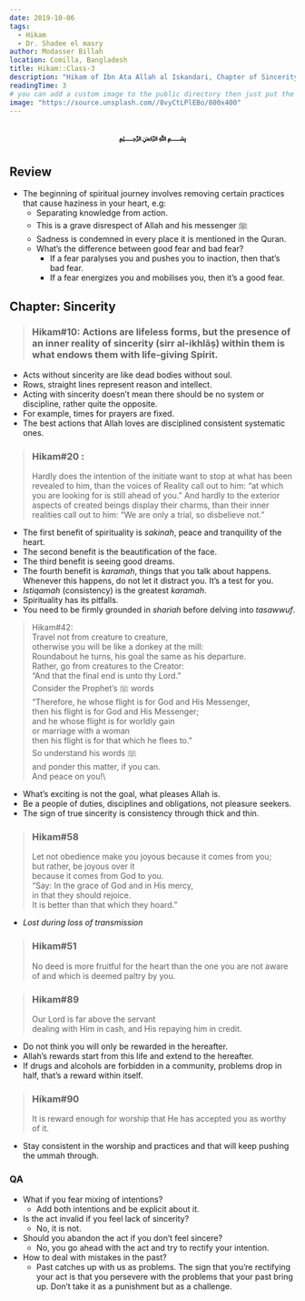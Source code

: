 ```yaml
---
date: 2019-10-06
tags:
  - Hikam
  - Dr. Shadee el masry
author: Modasser Billah
location: Comilla, Bangladesh
title: Hikam::Class-3
description: "Hikam of Ibn Ata Allah al Iskandari, Chapter of Sincerity"
readingTime: 3
# you can add a custom image to the public directory then just put the url here for example /images/....
image: "https://source.unsplash.com//8vyCtLPlEBo/800x400"
---
```

<h3 style="text-align: center;"> &#xFDFD;</h3>



## Review

- The beginning of spiritual journey involves removing certain practices that cause haziness in your heart, e.g:
	- Separating knowledge from action.
	- This is a grave disrespect of Allah and his messenger &#xfdfa;
	- Sadness is condemned in every place it is mentioned in the Quran.
	- What’s the difference between good fear and bad fear?
		- If a fear paralyses you and pushes you to inaction, then that’s bad fear.
		- If a fear energizes you and mobilises you, then it’s a good fear.

## Chapter: Sincerity

> ### Hikam#10: Actions are lifeless forms, but the presence of an inner reality of sincerity (sirr al-ikhlāṣ) within them is what endows them with life-giving Spirit.

- Acts without sincerity are like dead bodies without soul.
- Rows, straight lines represent reason and intellect.
- Acting with sincerity doesn’t mean there should be no system or discipline, rather quite the opposite.
- For example, times for prayers are fixed.
- The best actions that Allah loves are disciplined consistent systematic ones.

> ### Hikam#20 :
> Hardly does the intention of the initiate
want to stop at what has been revealed to him,
than the voices of Reality call out to him:
“at which you are looking for is still ahead of you.” And hardly to the exterior aspects of created beings display their charms,
than their inner realities call out to him:
“We are only a trial, so disbelieve not.”

- The first benefit of spirituality is _sakinah_, peace and tranquility of the heart.
- The second benefit is the beautification of the face.
- The third benefit is seeing good dreams.
- The fourth benefit is _karamah_, things that you talk about happens. Whenever this happens, do not let it distract you. It’s a test for you.
- _Istiqamah_ (consistency) is the greatest _karamah_.
- Spirituality has its pitfalls.
- You need to be firmly grounded in _shariah_ before delving into _tasawwuf_.

> Hikam#42:\
> Travel not from creature to creature,\
otherwise you will be like a donkey at the mill:\
Roundabout he turns, his goal the same as his departure.\
Rather, go from creatures to the Creator:\
“And that the final end is unto thy Lord.”\
Consider the Prophet’s &#xfdfa; words\
“Therefore, he whose flight is for God and His Messenger,\
then his flight is for God and His Messenger;\
and he whose flight is for worldly gain\
or marriage with a woman\
then his flight is for that which he flees to.”\
So understand his words &#xfdfa;\
and ponder this matter, if you can.\
And peace on you!\

- What’s exciting is not the goal, what pleases Allah is.
- Be a people of duties, disciplines and obligations, not pleasure seekers.
- The sign of true sincerity is consistency through thick and thin.

> ### Hikam#58
> Let not obedience make you joyous because it comes from you;\
but rather, be joyous over it\
because it comes from God to you.\
“Say: In the grace of God and in His mercy,\
in that they should rejoice.\
It is better than that which they hoard.”

- _Lost during loss of transmission_

> ### Hikam#51
> No deed is more fruitful for the heart than the one you are not aware of and which is deemed paltry by you.

> ### Hikam#89
> Our Lord is far above the servant\
> dealing with Him in cash, and His repaying him in credit.

- Do not think you will only be rewarded in the hereafter.
- Allah’s rewards start from this life and extend to the hereafter.
- If drugs and alcohols are forbidden in a community, problems drop in half, that’s a reward within itself.

> ### Hikam#90
> It is reward enough for worship that He has accepted you as worthy of it.

- Stay consistent in the worship and practices and that will keep pushing the ummah through.

### QA
- What if you fear mixing of intentions?
	- Add both intentions and be explicit about it.
- Is the act invalid if you feel lack of sincerity?
	-  No, it is not.
- Should you abandon the act if you don’t feel sincere?
	- No, you go ahead with the act and try to rectify your intention.
- How to deal with mistakes in the past?
	- Past catches up with us as problems. The sign that you’re rectifying your act is that you persevere with the problems that your past bring up. Don’t take it as a punishment but as a challenge.
